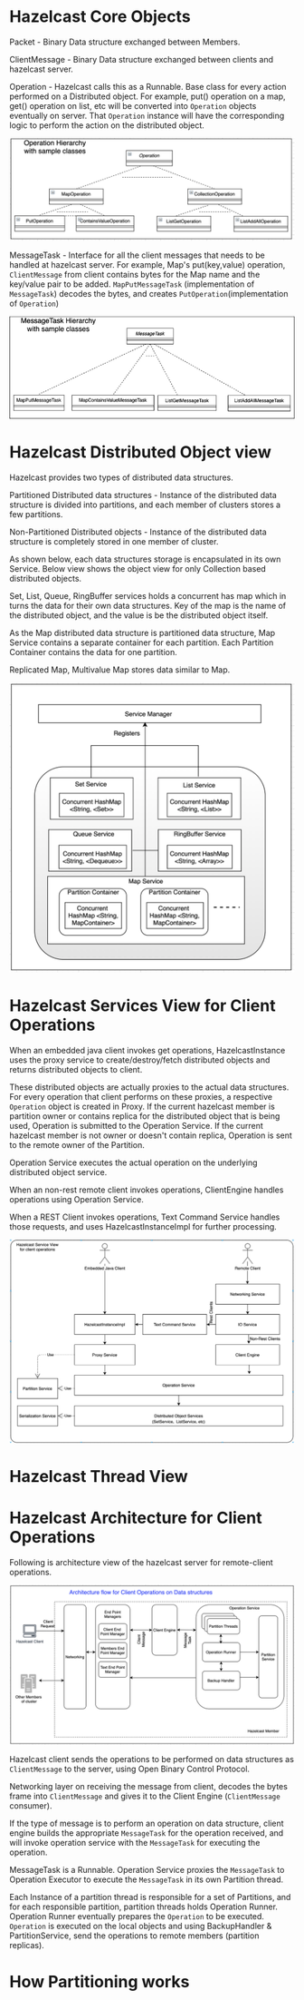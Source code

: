 # Hazelcast Core Objects

Packet - Binary Data structure exchanged between Members.

ClientMessage - Binary Data structure exchanged between  clients and hazelcast server.

Operation - Hazelcast calls this as a Runnable. Base class for every action performed on a Distributed object. For example, put() operation on a map, get() operation on list, etc will be converted into `Operation` objects eventually on server. That `Operation` instance will have the corresponding logic to perform the action on the distributed object.

![Operation hierarchy](operation-hierarchy.png)

MessageTask - Interface for all the client messages that needs to be handled at hazelcast server.  For example, Map's put(key,value) operation, `ClientMessage` from client contains bytes for the Map name and the key/value pair to be added. `MapPutMessageTask` (implementation of `MessageTask`) decodes the bytes, and creates `PutOperation`(implementation of `Operation`)

![MessageTask hierarchy](message-task-hierarchy.png)

# Hazelcast Distributed Object view

Hazelcast provides two types of distributed data structures. 

Partitioned Distributed data structures - Instance of the distributed data structure is divided into partitions, and each member of clusters stores a few partitions.

Non-Partitioned Distributed objects - Instance of the distributed data structure is completely stored in one member of cluster.

As shown below, each data structures storage is encapsulated in its own Service. Below view shows the object view for only Collection based distributed objects. 

Set, List, Queue, RingBuffer services holds a concurrent has map which in turns the data for their own data structures. Key of the map is the name of the distributed object, and the value is be the distributed object itself.

As the Map distributed data structure is partitioned data structure, Map Service contains a separate container for each partition. Each Partition Container contains the data for one partition. 

Replicated Map, Multivalue Map stores data similar to Map.


![Hazelcast Object View](hazelcast_object_view.png)

# Hazelcast Services View for Client Operations

When an embedded java client invokes get operations, HazelcastInstance uses the proxy service to create/destroy/fetch distributed objects and returns distributed objects to client.

These distributed objects are actually proxies to the actual data structures. For every operation that client performs on these proxies, a respective `Operation` object is created in Proxy. If the current hazelcast member is partition owner or contains replica for the distributed object that is being used, Operation is submitted to the Operation Service. If the current hazelcast member is not owner  or doesn't contain replica, Operation is sent to the remote owner of the Partition.

Operation Service executes the actual operation on the underlying distributed object service.

When an non-rest remote client invokes operations,  ClientEngine handles operations using Operation Service.

When a REST Client invokes operations, Text Command Service handles those requests, and uses HazelcastInstanceImpl for further processing.

![Hazelcast Service](hazelcast_service_view.png)


# Hazelcast Thread View



# Hazelcast Architecture for Client Operations
 
Following is architecture view of the hazelcast server for remote-client operations.

![Hazelcast architecture for client operations](hazelcast_arch_flow_client_operations.png)

Hazelcast client sends the operations to be performed on data structures as `ClientMessage` to the server, using Open Binary Control Protocol.

Networking layer on receiving the message from client, decodes the bytes frame into `ClientMessage` and gives it to the Client Engine (`ClientMessage` consumer).

If the type of message is to perform an operation on data structure, client engine builds the appropriate `MessageTask` for the operation received, and will invoke operation service with the `MessageTask` for executing the operation.

MessageTask is a Runnable. Operation Service proxies the `MessageTask` to Operation Executor to execute the `MessageTask` in its own Partition thread.

Each Instance of a partition thread is responsible for a set of Partitions, and for each responsible partition,  partition threads holds Operation Runner. Operation Runner  eventually prepares the `Operation` to be executed. `Operation` is executed on the local objects and using BackupHandler & PartitionService, send the operations to remote members (partition replicas).

# How Partitioning works